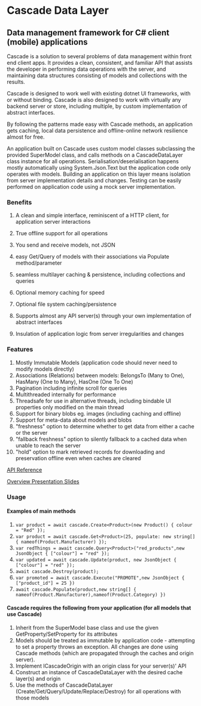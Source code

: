 # Cascade Data Layer 
## Data management framework for C# client (mobile) applications

Cascade is a solution to several problems of data management within front end client apps. It provides a clean, consistent, and familiar API that assists the developer in performing data operations with the server, and maintaining data structures consisting of models and collections with the results.

Cascade is designed to work well with existing dotnet UI frameworks, with or without binding. Cascade is also designed to work with virtually any backend server or store, including multiple, by custom implementation of abstract interfaces.

By following the patterns made easy with Cascade methods, an application gets caching, local data persistence and offline-online network resilience almost for free.

An application built on Cascade uses custom model classes subclassing the provided SuperModel class, and calls methods on a CascadeDataLayer class instance for all operations. Serialisation/deserialisation happens mostly automatically using System.Json.Text but the application code only operates with models. Building an application on this layer means isolation from server implementation details and changes. Testing can be easily performed on application code using a mock server implementation.

### Benefits

1. A clean and simple interface, reminiscent of a HTTP client, for application server interactions
2. True offline support for all operations
3. You send and receive models, not JSON

5. easy Get/Query of models with their associations via Populate method/parameter
6. seamless multilayer caching & persistence, including collections and queries
7. Optional memory caching for speed
8. Optional file system caching/persistence
9. Supports almost any API server(s) through your own implementation of abstract interfaces
10. Insulation of application logic from server irregularities and changes

### Features

1. Mostly Immutable Models (application code should never need to modify models directly) 
2. Associations (Relations) between models: BelongsTo (Many to One), HasMany (One to Many), HasOne (One To One)
3. Pagination including infinite scroll for queries
3. Multithreaded internally for performance
4. Threadsafe for use in alternative threads, including bindable UI properties only modified on the main thread
4. Support for binary blobs eg. images (including caching and offline)
4. Support for meta-data about models and blobs
2. "freshness" option to determine whether to get data from either a cache or the server
2. "fallback freshness" option to silently fallback to a cached data when unable to reach the server
3. "hold" option to mark retrieved records for downloading and preservation offline even when caches are cleared 


[API Reference](https://buzzware.github.io/cascade/)

[Overview Presentation Slides](https://buzzware.github.io/cascade/presentation)



### Usage

#### Examples of main methods

1. ```var product = await cascade.Create<Product>(new Product() { colour = "Red" });```
1. ```var product = await cascade.Get<Product>(25, populate: new string[] { nameof(Product.Manufacturer) });```
2. ```var redThings = await cascade.Query<Product>("red_products",new JsonObject { ["colour"] = "red" });```
3. ```var updated = await cascade.Update(product, new JsonObject { ["colour"] = "red" });```
4. ```await cascade.Destroy(product);```
5. ```var promoted = await cascade.Execute("PROMOTE",new JsonObject { ["product_id"] = 25 })```
5. ```await cascade.Populate(product,new string[] { nameof(Product.Manufacturer),nameof(Product.Category) })```

#### Cascade requires the following from your application (for all models that use Cascade) 

1. Inherit from the SuperModel base class and use the given GetProperty/SetProperty for its attributes 
2. Models should be treated as immutable by application code - attempting to set a property throws an exception. All changes are done using Cascade methods (which are propagated through the caches and origin server). 
3. Implement ICascadeOrigin with an origin class for your server(s)' API
4. Construct an instance of CascadeDataLayer with the desired cache layer(s) and origin  
5. Use the methods of CascadeDataLayer (Create/Get/Query/Update/Replace/Destroy) for all operations with those models 

